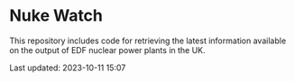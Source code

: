 # Nuke Watch

This repository includes code for retrieving the latest information available on the output of EDF nuclear power plants in the UK.

Last updated: 2023-10-11 15:07